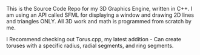 This is the Source Code Repo for my 3D Graphics Engine, written in C++.
I am using an API called SFML for displaying a window and drawing 2D lines and triangles ONLY. All 3D work and math is programmed from scratch by me.

I Recommend checking out Torus.cpp, my latest addition - Can create toruses with a specific radius, radial segments, and ring segments.
